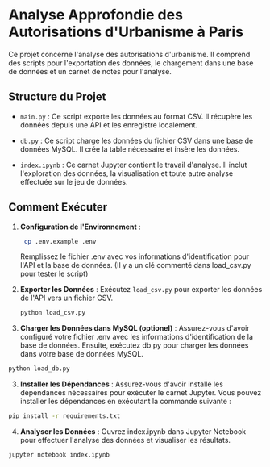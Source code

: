 # Analyse Approfondie des Autorisations d'Urbanisme à Paris

Ce projet concerne l'analyse des autorisations d'urbanisme. Il comprend des scripts pour l'exportation des données, le chargement dans une base de données et un carnet de notes pour l'analyse.

## Structure du Projet

- `main.py` : Ce script exporte les données au format CSV. Il récupère les données depuis une API et les enregistre localement.

- `db.py` : Ce script charge les données du fichier CSV dans une base de données MySQL. Il crée la table nécessaire et insère les données.

- `index.ipynb` : Ce carnet Jupyter contient le travail d'analyse. Il inclut l'exploration des données, la visualisation et toute autre analyse effectuée sur le jeu de données.

## Comment Exécuter

1. **Configuration de l'Environnement** :
   ```bash
    cp .env.example .env
   ```
    Remplissez le fichier .env avec vos informations d'identification pour l'API et la base de données.
   (Il y a un clé commenté dans load_csv.py pour tester le script)
1. **Exporter les Données** : 
   Exécutez `load_csv.py` pour exporter les données de l'API vers un fichier CSV.

   ```bash
   python load_csv.py
    ```
2. **Charger les Données dans MySQL (optionel)** :
Assurez-vous d'avoir configuré votre fichier .env avec les informations d'identification de la base de données. Ensuite, exécutez db.py pour charger les données dans votre base de données MySQL.

```bash
python load_db.py
```
3. **Installer les Dépendances** :
Assurez-vous d'avoir installé les dépendances nécessaires pour exécuter le carnet Jupyter. Vous pouvez installer les dépendances en exécutant la commande suivante :

```bash
pip install -r requirements.txt
```

4. **Analyser les Données** :
Ouvrez index.ipynb dans Jupyter Notebook pour effectuer l'analyse des données et visualiser les résultats.

```bash
jupyter notebook index.ipynb
```